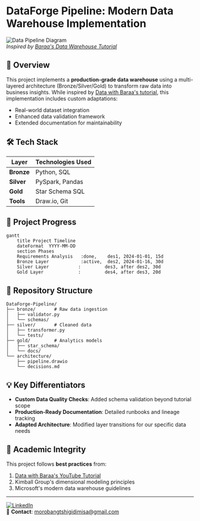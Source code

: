 
# DataForge Pipeline: Modern Data Warehouse Implementation

![Data Pipeline Diagram](https://via.placeholder.com/800x400.png?text=Bronze-Silver-Gold+Architecture)  
*Inspired by [Baraa's Data Warehouse Tutorial](https://www.youtube.com/watch?v=9GVqKuTVANE)*

## 📌 Overview
This project implements a **production-grade data warehouse** using a multi-layered architecture (Bronze/Silver/Gold) to transform raw data into business insights. While inspired by [Data with Baraa's tutorial](https://www.youtube.com/watch?v=9GVqKuTVANE), this implementation includes custom adaptations:
- Real-world dataset integration
- Enhanced data validation framework
- Extended documentation for maintainability

## 🛠️ Tech Stack
| Layer        | Technologies Used |
|--------------|-------------------|
| **Bronze**   | Python, SQL        |
| **Silver**   | PySpark, Pandas   |
| **Gold**     | Star Schema SQL    |
| **Tools**    | Draw.io, Git       |

## 🔄 Project Progress
```mermaid
gantt
    title Project Timeline
    dateFormat  YYYY-MM-DD
    section Phases
    Requirements Analysis   :done,    des1, 2024-01-01, 15d
    Bronze Layer            :active,  des2, 2024-01-16, 30d
    Silver Layer           :         des3, after des2, 30d
    Gold Layer             :         des4, after des3, 20d
```

## 📂 Repository Structure
```
DataForge-Pipeline/
├── bronze/       # Raw data ingestion
│   ├── validator.py
│   └── schemas/
├── silver/       # Cleaned data
│   ├── transformer.py
│   └── tests/
├── gold/         # Analytics models
│   ├── star_schema/
│   └── docs/
└── architecture/
    ├── pipeline.drawio
    └── decisions.md
```

## 💡 Key Differentiators
- **Custom Data Quality Checks**: Added schema validation beyond tutorial scope
- **Production-Ready Documentation**: Detailed runbooks and lineage tracking
- **Adapted Architecture**: Modified layer transitions for our specific data needs

## 📜 Academic Integrity
This project follows **best practices** from:
1. [Data with Baraa's YouTube Tutorial](https://www.youtube.com/watch?v=9GVqKuTVANE)
2. Kimball Group's dimensional modeling principles
3. Microsoft's modern data warehouse guidelines

---
[![LinkedIn](https://img.shields.io/badge/Connect-%230077B5?logo=linkedin)](www.linkedin.com/in/morobang-tshigidimisa-84172b26b)  
📧 **Contact**: morobangtshigidimisa@gmail.com
